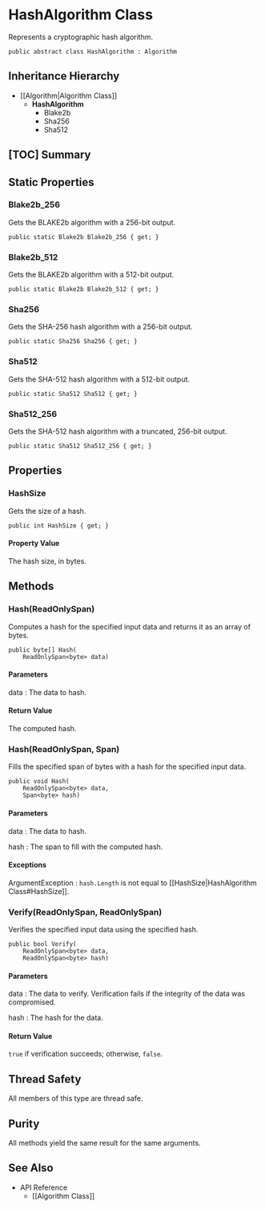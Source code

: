 # HashAlgorithm Class

Represents a cryptographic hash algorithm.

    public abstract class HashAlgorithm : Algorithm


## Inheritance Hierarchy

* [[Algorithm|Algorithm Class]]
    * **HashAlgorithm**
        * Blake2b
        * Sha256
        * Sha512


## [TOC] Summary


## Static Properties


### Blake2b_256

Gets the BLAKE2b algorithm with a 256-bit output.

    public static Blake2b Blake2b_256 { get; }


### Blake2b_512

Gets the BLAKE2b algorithm with a 512-bit output.

    public static Blake2b Blake2b_512 { get; }


### Sha256

Gets the SHA-256 hash algorithm with a 256-bit output.

    public static Sha256 Sha256 { get; }


### Sha512

Gets the SHA-512 hash algorithm with a 512-bit output.

    public static Sha512 Sha512 { get; }


### Sha512_256

Gets the SHA-512 hash algorithm with a truncated, 256-bit output.

    public static Sha512 Sha512_256 { get; }


## Properties


### HashSize

Gets the size of a hash.

    public int HashSize { get; }

#### Property Value

The hash size, in bytes.


## Methods


### Hash(ReadOnlySpan<byte>)

Computes a hash for the specified input data and returns it as an array of
bytes.

    public byte[] Hash(
        ReadOnlySpan<byte> data)

#### Parameters

data
: The data to hash.

#### Return Value

The computed hash.


### Hash(ReadOnlySpan<byte>, Span<byte>)

Fills the specified span of bytes with a hash for the specified input data.

    public void Hash(
        ReadOnlySpan<byte> data,
        Span<byte> hash)

#### Parameters

data
: The data to hash.

hash
: The span to fill with the computed hash.

#### Exceptions

ArgumentException
: `hash.Length` is not equal to [[HashSize|HashAlgorithm Class#HashSize]].


### Verify(ReadOnlySpan<byte>, ReadOnlySpan<byte>)

Verifies the specified input data using the specified hash.

    public bool Verify(
        ReadOnlySpan<byte> data,
        ReadOnlySpan<byte> hash)

#### Parameters

data
: The data to verify.
    Verification fails if the integrity of the data was compromised.

hash
: The hash for the data.

#### Return Value

`true` if verification succeeds; otherwise, `false`.


## Thread Safety

All members of this type are thread safe.


## Purity

All methods yield the same result for the same arguments.


## See Also

* API Reference
    * [[Algorithm Class]]
